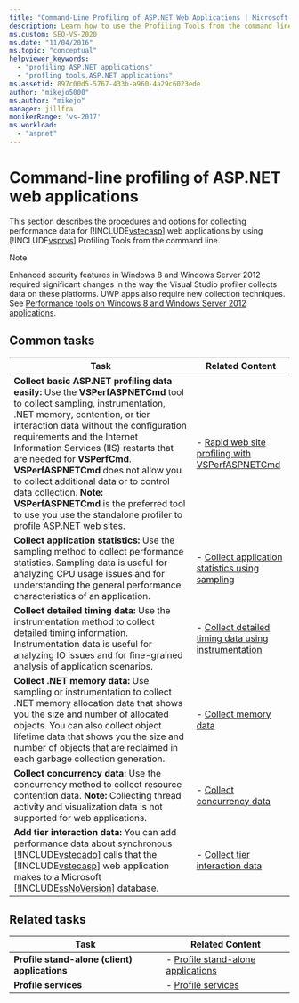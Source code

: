 ```yaml
---
title: "Command-Line Profiling of ASP.NET Web Applications | Microsoft Docs"
description: Learn how to use the Profiling Tools from the command line to collect performance data for ASP.NET web applications.
ms.custom: SEO-VS-2020
ms.date: "11/04/2016"
ms.topic: "conceptual"
helpviewer_keywords:
  - "profiling ASP.NET applications"
  - "profling tools,ASP.NET applications"
ms.assetid: 897c00d5-5767-433b-a960-4a29c6023ede
author: "mikejo5000"
ms.author: "mikejo"
manager: jillfra
monikerRange: 'vs-2017'
ms.workload:
  - "aspnet"
---
```

# Command-line profiling of ASP.NET web applications
This section describes the procedures and options for collecting performance data for [!INCLUDE[vstecasp](../code-quality/includes/vstecasp_md.md)] web applications by using [!INCLUDE[vsprvs](../code-quality/includes/vsprvs_md.md)] Profiling Tools from the command line.

> [!NOTE]
> Enhanced security features in Windows 8 and Windows Server 2012 required significant changes in the way the Visual Studio profiler collects data on these platforms. UWP apps also require new collection techniques. See [Performance tools on Windows 8 and Windows Server 2012 applications](../profiling/performance-tools-on-windows-8-and-windows-server-2012-applications.md).

## Common tasks

| Task | Related Content |
| - | - |
| **Collect basic ASP.NET profiling data easily:** Use the **VSPerfASPNETCmd** tool to collect sampling, instrumentation, .NET memory, contention, or tier interaction data without the configuration requirements and the Internet Information Services (IIS) restarts that are needed for **VSPerfCmd**. **VSPerfASPNETCmd** does not allow you to collect additional data or to control data collection. **Note:**  **VSPerfASPNETCmd** is the preferred tool to use you use the standalone profiler to profile ASP.NET web sites. | -   [Rapid web site profiling with VSPerfASPNETCmd](../profiling/rapid-web-site-profiling-with-vsperfaspnetcmd.md) |
| **Collect application statistics:** Use the sampling method to collect performance statistics. Sampling data is useful for analyzing CPU usage issues and for understanding the general performance characteristics of an application. | -   [Collect application statistics using sampling](../profiling/collecting-application-statistics-for-aspnet-using-the-profiler-sampling-method.md) |
| **Collect detailed timing data:** Use the instrumentation method to collect detailed timing information. Instrumentation data is useful for analyzing IO issues and for fine-grained analysis of application scenarios. | -   [Collect detailed timing data using instrumentation](../profiling/collecting-detailed-timing-data-aspnet-profiler-instrumentation-method.md) |
| **Collect .NET memory data:** Use sampling or instrumentation to collect .NET memory allocation data that shows you the size and number of allocated objects. You can also collect object lifetime data that shows you the size and number of objects that are reclaimed in each garbage collection generation. | -   [Collect memory data](../profiling/collecting-memory-data-from-an-aspnet-web-application.md) |
| **Collect concurrency data:** Use the concurrency method to collect resource contention data. **Note:**  Collecting thread activity and visualization data is not supported for web applications. | -   [Collect concurrency data](../profiling/collecting-concurrency-data-for-an-aspnet-web-application.md) |
| **Add tier interaction data:** You can add performance data about synchronous [!INCLUDE[vstecado](../data-tools/includes/vstecado_md.md)] calls that the [!INCLUDE[vstecasp](../code-quality/includes/vstecasp_md.md)] web application makes to a Microsoft [!INCLUDE[ssNoVersion](../data-tools/includes/ssnoversion_md.md)] database. | -   [Collect tier interaction data](../profiling/adding-tier-interaction-data-from-the-command-line.md) |

## Related tasks

|Task|Related Content|
|----------|---------------------|
|**Profile stand-alone (client) applications**|-   [Profile stand-alone applications](../profiling/command-line-profiling-of-stand-alone-applications.md)|
|**Profile services**|-   [Profile services](../profiling/command-line-profiling-of-services.md)|
